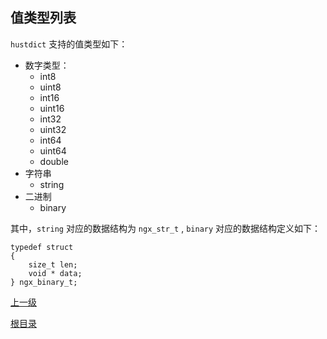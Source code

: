值类型列表
----------

`hustdict` 支持的值类型如下：  

* 数字类型：
	* int8
	* uint8
	* int16
	* uint16
	* int32
	* uint32
	* int64
	* uint64
	* double
* 字符串
	* string
* 二进制
	* binary

其中，`string` 对应的数据结构为 `ngx_str_t` , `binary` 对应的数据结构定义如下：

    typedef struct
	{
	    size_t len;
	    void * data;
	} ngx_binary_t;

[上一级](../hustdict.md)

[根目录](../../index.md)